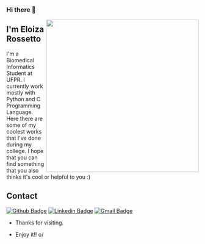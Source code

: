 ### Hi there 👋

<img align="right" width="400" height="400" src="https://64.media.tumblr.com/tumblr_me6dx35tOZ1qfy2kdo2_500.gifv">
 
## I'm Eloiza Rossetto
 
I'm a Biomedical Informatics Student at UFPR. I currently work mostly with Python and C Programming Language. Here there are some of my coolest works that I've done during my college. I hope that you can find something that you also thinks it's cool or helpful to you :)
 
## Contact 
[![Github Badge](https://img.shields.io/badge/-Github-000?style=flat-square&logo=Github&logoColor=white&link=link_do_seu_perfil_no_github)](https://github.com/Eloiza)
[![Linkedin Badge](https://img.shields.io/badge/-LinkedIn-blue?style=flat-square&logo=Linkedin&logoColor=white&link=link_do_seu_perfil_no_linkedin)](www.linkedin.com/in/eloiza-rossetto
)
[![Gmail Badge](https://img.shields.io/badge/-Gmail-c14438?style=flat-square&logo=Gmail&logoColor=white&link=mailto:seu_email)](mailto:eloiza.rossetto@gmail.com)
 
- Thanks for visiting. 
 
- Enjoy it!! o/

<!--
**Eloiza/Eloiza** is a ✨ _special_ ✨ repository because its `README.md` (this file) appears on your GitHub profile.

Here are some ideas to get you started:

- 🔭 I’m currently working on ...
- 🌱 I’m currently learning ...
- 👯 I’m looking to collaborate on ...
- 🤔 I’m looking for help with ...
- 💬 Ask me about ...
- 📫 How to reach me: ...
- 😄 Pronouns: ...
- ⚡ Fun fact: ...
-->
